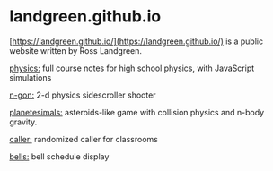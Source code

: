 # landgreen.github.io
[https://landgreen.github.io/](https://landgreen.github.io/) is a public website written by Ross Landgreen.

[physics:](https://landgreen.github.io/physics/) full course notes for high school physics, with JavaScript simulations

[n-gon:](https://landgreen.github.io/sidescroller/) 2-d physics sidescroller shooter

[planetesimals:](https://landgreen.github.io/planetesimals/) asteroids-like game with collision physics and n-body gravity.

[caller:](https://landgreen.github.io/caller/) randomized caller for classrooms

[bells:](https://landgreen.github.io/bells/) bell schedule display
